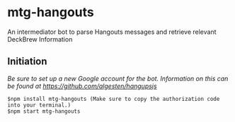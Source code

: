 mtg-hangouts
=========

An intermediator bot to parse Hangouts messages and retrieve relevant DeckBrew Information

Initiation
----------

*Be sure to set up a new Google account for the bot. Information on this can be found at https://github.com/algesten/hangupsjs*
```
$npm install mtg-hangouts (Make sure to copy the authorization code into your terminal.)
$npm start mtg-hangouts
```
